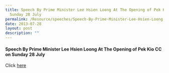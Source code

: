 ```yaml
---
title: Speech By Prime Minister Lee Hsien Loong At The Opening of Pek Kio CC on
  Sunday 28 July
permalink: /Resource/speeches/Speech-By-Prime-Minister-Lee-Hsien-Loong-At-The-Opening-of-Pek-Kio-CC
date: 2013-07-28
layout: post
description: ""
---
```


#### Speech By Prime Minister Lee Hsien Loong At The Opening of Pek Kio CC on Sunday 28 July

Click [here](/files/NewsRoom/speech-by-prime-minister-lee-hsien-loong-at-the-opening-of-pek-kio-cc-on-sunday-28-july-2013.pdf)